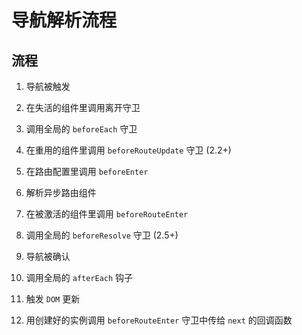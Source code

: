 # 导航解析流程

## 流程

1. 导航被触发

2. 在失活的组件里调用离开守卫

3. 调用全局的 `beforeEach` 守卫

4. 在重用的组件里调用 `beforeRouteUpdate` 守卫 (2.2+)

5. 在路由配置里调用 `beforeEnter`

6. 解析异步路由组件

7. 在被激活的组件里调用 `beforeRouteEnter`

8. 调用全局的 `beforeResolve` 守卫 (2.5+)

9. 导航被确认

10. 调用全局的 `afterEach` 钩子

11. 触发 `DOM` 更新

12. 用创建好的实例调用 `beforeRouteEnter` 守卫中传给 `next` 的回调函数
